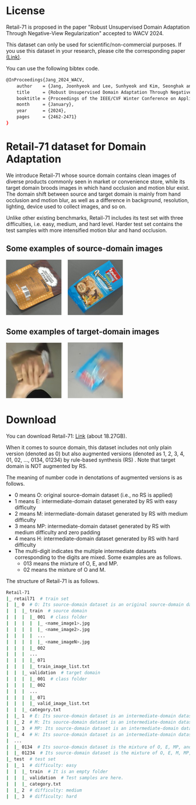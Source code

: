 # License
Retail-71 is proposed in the paper "Robust Unsupervised Domain Adaptation Through Negative-View Regularization" accepted to WACV 2024.

This dataset can only be used for scientific/non-commercial purposes. If you use this dataset in your research, please cite the corresponding paper [(Link)](https://openaccess.thecvf.com/content/WACV2024/html/Jang_Robust_Unsupervised_Domain_Adaptation_Through_Negative-View_Regularization_WACV_2024_paper.html).

You can use the following bibtex code.
```bash
@InProceedings{Jang_2024_WACV,
    author    = {Jang, Joonhyeok and Lee, Sunhyeok and Kim, Seonghak and Kim, Jung-un and Kim, Seonghyun and Kim, Daeshik},
    title     = {Robust Unsupervised Domain Adaptation Through Negative-View Regularization},
    booktitle = {Proceedings of the IEEE/CVF Winter Conference on Applications of Computer Vision (WACV)},
    month     = {January},
    year      = {2024},
    pages     = {2462-2471}
}
```


# Retail-71 dataset for Domain Adaptation
We introduce Retail-71 whose source domain contains clean images of diverse products commonly seen in market or convenience store, while its target domain broods images in which hand occlusion and motion blur exist. The domain shift between source and target domain is mainly from hand occlusion and motion blur, as well as a difference in background, resolution, lighting, device used to collect images, and so on.

Unlike other existing benchmarks, Retail-71 includes its test set with three difficulties, i.e. easy, medium, and hard level. Harder test set contains the test samples with more intensified motion blur and hand occlusion.

## Some examples of source-domain images
<img src="imgs/source-domain_examples.png" width="320">

## Some examples of target-domain images
<img src="imgs/target-domain_examples.png" width="320">

# Download
You can download Retail-71: [Link](https://drive.google.com/file/d/1ySCLGlJ9KEo2dOTIpFs_kpFfI_pf1E8v/view?usp=sharing) (about 18.27GB).

When it comes to source domain, this dataset includes not only plain version (denoted as 0) but also augmented versions (denoted as 1, 2, 3, 4, 01, 02, ..., 0134, 01234) by rule-based synthesis (RS) .
Note that target domain is NOT augmented by RS.

The meaning of number code in denotations of augmented versions is as follows.
- 0 means O: original source-domain dataset (i.e., no RS is applied)
- 1 means E: intermediate-domain dataset generated by RS with easy difficulty
- 2 means M: intermediate-domain dataset generated by RS with medium difficulty
- 3 means MP: intermediate-domain dataset generated by RS with medium difficulty and zero padding
- 4 means H: intermediate-domain dataset generated by RS with hard difficulty
- The multi-digit indicates the multiple intermediate datasets corresponding to the digits are mixed. Some examples are as follows.
  - 013 means the mixture of O, E, and MP.
  - 02 means the mixture of O and M.

The structure of Retail-71 is as follows.

```bash
Retail-71
|_ retail71  # train set
|  |_ 0  # O: Its source-domain dataset is an original source-domain dataset (i.e., no RS is applied)
|  |  |_ train  # source domain
|  |  |  |_ 001  # class folder
|  |  |  |  |_ <name_image1>.jpg
|  |  |  |  |_ <name_image2>.jpg
|  |  |  |  ...
|  |  |  |  |_ <name_imageN>.jpg
|  |  |  |_ 002
|  |  |  ...
|  |  |  |_ 071
|  |  |  |_ train_image_list.txt
|  |  |_ validation  # target domain
|  |  |  |_ 001  # class folder
|  |  |  |_ 002
|  |  |  ...
|  |  |  |_ 071
|  |  |  |_ valid_image_list.txt
|  |  |_ category.txt
|  |_ 1  # E: Its source-domain dataset is an intermediate-domain dataset generated by RS with EASY difficulty
|  |_ 2  # M: Its source-domain dataset is an intermediate-domain dataset generated by RS with MEDIUM difficulty
|  |_ 3  # MP: Its source-domain dataset is an intermediate-domain dataset generated by RS with MEDIUM difficulty and zero padding
|  |_ 4  # H: Its source-domain dataset is an intermediate-domain dataset generated by RS with HARD difficulty
|  ...
|  |_ 0134  # Its source-domain dataset is the mixture of O, E, MP, and H
|  |_ 01234  # Its source-domain dataset is the mixture of O, E, M, MP, and H
|_ test  # test set
|  |_ 1  # difficulty: easy
|  |  |_ train  # It is an empty folder
|  |  |_ validation  # Test samples are here.
|  |  |_ category.txt
|  |_ 2  # difficulty: medium
|  |_ 3  # difficulty: hard
```
